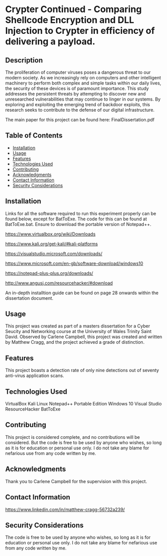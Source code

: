 # Crypter Continued - Comparing Shellcode Encryption and DLL Injection to Crypter in efficiency of delivering a payload.

## Description

The proliferation of computer viruses poses a dangerous threat to our modern society. As we increasingly rely on computers and other intelligent machinery to perform both complex and simple tasks within our daily lives, the security of these devices is of paramount importance. This study addresses the persistent threats by attempting to discover new and unresearched vulnerabilities that may continue to linger in our systems. By exploring and exploiting the emerging trend of backdoor exploits, this research seeks to contribute to the defense of our digital infrastructure.

The main paper for this project can be found here: FinalDissertation.pdf



## Table of Contents

- [Installation](#installation)
- [Usage](#usage)
- [Features](#features)
- [Technologies Used](#technologies-used)
- [Contributing](#contributing)
- [Acknowledgments](#acknowledgments)
- [Contact Information](#contact-information)
- [Security Considerations](#security-considerations)

## Installation

Links for all the software required to run this experiment properly can be found below, except for BatToExe. The code for this can be found at BatToExe.bat.
Ensure to download the portable version of Notepad++.

https://www.virtualbox.org/wiki/Downloads

https://www.kali.org/get-kali/#kali-platforms

https://visualstudio.microsoft.com/downloads/

https://www.microsoft.com/en-gb/software-download/windows10

https://notepad-plus-plus.org/downloads/

http://www.angusj.com/resourcehacker/#download


An in-depth installtion guide can be found on page 28 onwards within the dissertation document.

## Usage

This project was created as part of a masters dissertation for a Cyber Seucity and Networking course at the University of Wales Trinity Saint David. Observed by Carlene Campbell, this project was created and written by Matthew Cragg, and the project achieved a grade of
distinction. 
## Features

This project boasts a detection rate of only nine detections out of seventy anti-virus application scans.

## Technologies Used

VirtualBox
Kali Linux
Notepad++ Portable Edition
Windows 10
Visual Studio
ResourceHacker
BatToExe

## Contributing

This project is considered complete, and no contributions will be considered. But the code is free to be used by anyone who wishes, so long as it is for education or personal use only. I do not take any blame for nefarious use from any code written by me.

## Acknowledgments

Thank you to Carlene Campbell for the supervision with this project.

## Contact Information

https://www.linkedin.com/in/matthew-cragg-56732a239/

## Security Considerations

The code is free to be used by anyone who wishes, so long as it is for education or personal use only. I do not take any blame for nefarious use from any code written by me.

